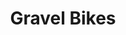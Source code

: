 ---
title: Gravel Bikes
category: ["gravel-bikes"]
permalink: /gravel-bikes/
pagination: 
  enabled: true
---